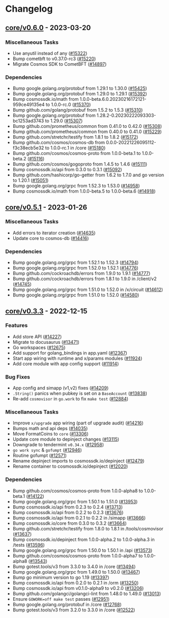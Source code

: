 <!--
Guiding Principles:

Changelogs are for humans, not machines.
There should be an entry for every single version.
The same types of changes should be grouped.
Versions and sections should be linkable.
The latest version comes first.
The release date of each version is displayed.
Mention whether you follow Semantic Versioning.

Usage:

Changelog entries are generated by git cliff ref: https://github.com/orhun/git-cliff
This can be run using "make changelog module=path/to/submodule tag=vx.y.z"

Each commit should be conventional, the following message groups are supported.

* feat: A new feature
* fix: A bug fix
* docs: Documentation only changes
* style: Changes that do not affect the meaning of the code (white-space, formatting, missing semi-colons, etc)
* refactor: A code change that neither fixes a bug nor adds a feature
* perf: A code change that improves performance
* test: Adding missing tests or correcting existing tests
* build: Changes that affect the build system or external dependencies (example scopes: go, npm)
* ci: Changes to our CI configuration files and scripts (example scopes: GH Actions)
* chore: Other changes that don't modify src or test files
* revert: Reverts a previous commit

When a change is made that affects the API or state machine, the commit message prefix should be suffixed with `!`.

Ref: https://github.com/commitizen/conventional-commit-types/blob/v3.0.0/index.json
-->

# Changelog

## [core/v0.6.0](https://github.com/cosmos/cosmos-sdk/releases/tag/core/v0.6.0) - 2023-03-20

### Miscellaneous Tasks

* Use anyutil instead of any ([#15322](https://github.com/cosmos/cosmos-sdk/issues/15322))
* Bump cometbft to v0.37.0-rc3 ([#15220](https://github.com/cosmos/cosmos-sdk/issues/15220))
* Migrate Cosmos SDK to CometBFT ([#14897](https://github.com/cosmos/cosmos-sdk/issues/14897))

### Dependencies

* Bump google.golang.org/protobuf from 1.29.1 to 1.30.0 ([#15425](https://github.com/cosmos/cosmos-sdk/issues/15425))
* Bump google.golang.org/protobuf from 1.29.0 to 1.29.1 ([#15392](https://github.com/cosmos/cosmos-sdk/issues/15392))
* Bump cosmossdk.io/math from 1.0.0-beta.6.0.20230216172121-959ce49135e4 to 1.0.0-rc.0 ([#15370](https://github.com/cosmos/cosmos-sdk/issues/15370))
* Bump github.com/golang/protobuf from 1.5.2 to 1.5.3 ([#15310](https://github.com/cosmos/cosmos-sdk/issues/15310))
* Bump google.golang.org/protobuf from 1.28.2-0.20230222093303-bc1253ad3743 to 1.29.0 ([#15307](https://github.com/cosmos/cosmos-sdk/issues/15307))
* Bump github.com/prometheus/common from 0.41.0 to 0.42.0 ([#15308](https://github.com/cosmos/cosmos-sdk/issues/15308))
* Bump github.com/prometheus/common from 0.40.0 to 0.41.0 ([#15229](https://github.com/cosmos/cosmos-sdk/issues/15229))
* Bump github.com/stretchr/testify from 1.8.1 to 1.8.2 ([#15172](https://github.com/cosmos/cosmos-sdk/issues/15172))
* Bump github.com/cosmos/cosmos-db from 0.0.0-20221226095112-f3c38ecb5e32 to 1.0.0-rc.1 in /core ([#15180](https://github.com/cosmos/cosmos-sdk/issues/15180))
* Bump github.com/cosmos/cosmos-proto from 1.0.0-beta.1 to 1.0.0-beta.2 ([#15116](https://github.com/cosmos/cosmos-sdk/issues/15116))
* Bump github.com/cosmos/gogoproto from 1.4.5 to 1.4.6 ([#15111](https://github.com/cosmos/cosmos-sdk/issues/15111))
* Bump cosmossdk.io/api from 0.3.0 to 0.3.1 ([#15092](https://github.com/cosmos/cosmos-sdk/issues/15092))
* Bump github.com/hashicorp/go-getter from 1.6.2 to 1.7.0 and go version to 1.20.1 ([#15051](https://github.com/cosmos/cosmos-sdk/issues/15051))
* Bump google.golang.org/grpc from 1.52.3 to 1.53.0 ([#14958](https://github.com/cosmos/cosmos-sdk/issues/14958))
* Bump cosmossdk.io/math from 1.0.0-beta.5 to 1.0.0-beta.6 ([#14918](https://github.com/cosmos/cosmos-sdk/issues/14918))

## [core/v0.5.1](https://github.com/cosmos/cosmos-sdk/releases/tag/core/v0.5.1) - 2023-01-26

### Miscellaneous Tasks

* Add errors to iterator creation ([#14635](https://github.com/cosmos/cosmos-sdk/issues/14635))
* Update core to cosmos-db ([#14416](https://github.com/cosmos/cosmos-sdk/issues/14416))

### Dependencies

* Bump google.golang.org/grpc from 1.52.1 to 1.52.3 ([#14794](https://github.com/cosmos/cosmos-sdk/issues/14794))
* Bump google.golang.org/grpc from 1.52.0 to 1.52.1 ([#14776](https://github.com/cosmos/cosmos-sdk/issues/14776))
* Bump github.com/cockroachdb/errors from 1.9.0 to 1.9.1 ([#14777](https://github.com/cosmos/cosmos-sdk/issues/14777))
* Bump github.com/cockroachdb/errors from 1.8.1 to 1.9.0 in /client/v2 ([#14745](https://github.com/cosmos/cosmos-sdk/issues/14745))
* Bump google.golang.org/grpc from 1.51.0 to 1.52.0 in /x/circuit ([#14612](https://github.com/cosmos/cosmos-sdk/issues/14612))
* Bump google.golang.org/grpc from 1.51.0 to 1.52.0 ([#14580](https://github.com/cosmos/cosmos-sdk/issues/14580))

## [core/v0.3.3](https://github.com/cosmos/cosmos-sdk/releases/tag/core/v0.3.3) - 2022-12-15

### Features

* Add store API ([#14227](https://github.com/cosmos/cosmos-sdk/issues/14227))
* Migrate to docusaurus ([#13471](https://github.com/cosmos/cosmos-sdk/issues/13471))
* Go workspaces ([#12675](https://github.com/cosmos/cosmos-sdk/issues/12675))
* Add support for golang_bindings in app.yaml ([#12367](https://github.com/cosmos/cosmos-sdk/issues/12367))
* Start app wiring with runtime and x/params modules ([#11924](https://github.com/cosmos/cosmos-sdk/issues/11924))
* Add core module with app config support ([#11914](https://github.com/cosmos/cosmos-sdk/issues/11914))

### Bug Fixes

* App config and simapp (v1,v2) fixes ([#14209](https://github.com/cosmos/cosmos-sdk/issues/14209))
* `.String()` panics when pubkey is set on a `BaseAccount` ([#13838](https://github.com/cosmos/cosmos-sdk/issues/13838))
* Re-add `cosmovisor` in `go.work` to fix `make test` ([#12884](https://github.com/cosmos/cosmos-sdk/issues/12884))

### Miscellaneous Tasks

* Improve `x/upgrade` app wiring (part of upgrade audit) ([#14216](https://github.com/cosmos/cosmos-sdk/issues/14216))
* Bumps math and api deps ([#14035](https://github.com/cosmos/cosmos-sdk/issues/14035))
* Move FormatCoins to `core` ([#13306](https://github.com/cosmos/cosmos-sdk/issues/13306))
* Update core module to depinject changes ([#13115](https://github.com/cosmos/cosmos-sdk/issues/13115))
* Downgrade to tendermint `v0.34.x` ([#12958](https://github.com/cosmos/cosmos-sdk/issues/12958))
* `go work sync` & `gofumpt` ([#12946](https://github.com/cosmos/cosmos-sdk/issues/12946))
* Routine gofumpt ([#12571](https://github.com/cosmos/cosmos-sdk/issues/12571))
* Rename depinject imports to cosmossdk.io/depinject ([#12479](https://github.com/cosmos/cosmos-sdk/issues/12479))
* Rename container to cosmossdk.io/depinject ([#12020](https://github.com/cosmos/cosmos-sdk/issues/12020))

### Dependencies

* Bump github.com/cosmos/cosmos-proto from 1.0.0-alpha8 to 1.0.0-beta.1 ([#14122](https://github.com/cosmos/cosmos-sdk/issues/14122))
* Bump google.golang.org/grpc from 1.50.1 to 1.51.0 ([#13953](https://github.com/cosmos/cosmos-sdk/issues/13953))
* Bump cosmossdk.io/api from 0.2.3 to 0.2.4 ([#13713](https://github.com/cosmos/cosmos-sdk/issues/13713))
* Bump cosmossdk.io/api from 0.2.2 to 0.2.3 ([#13676](https://github.com/cosmos/cosmos-sdk/issues/13676))
* Bump cosmossdk.io/api from 0.2.1 to 0.2.2 in /simapp ([#13666](https://github.com/cosmos/cosmos-sdk/issues/13666))
* Bump cosmossdk.io/core from 0.3.0 to 0.3.2 ([#13664](https://github.com/cosmos/cosmos-sdk/issues/13664))
* Bump github.com/stretchr/testify from 1.8.0 to 1.8.1 in /tools/cosmovisor ([#13637](https://github.com/cosmos/cosmos-sdk/issues/13637))
* Bump cosmossdk.io/depinject from 1.0.0-alpha.2 to 1.0.0-alpha.3 in /tests ([#13596](https://github.com/cosmos/cosmos-sdk/issues/13596))
* Bump google.golang.org/grpc from 1.50.0 to 1.50.1 in /api ([#13573](https://github.com/cosmos/cosmos-sdk/issues/13573))
* Bump github.com/cosmos/cosmos-proto from 1.0.0-alpha7 to 1.0.0-alpha8 ([#13543](https://github.com/cosmos/cosmos-sdk/issues/13543))
* Bump gotest.tools/v3 from 3.3.0 to 3.4.0 in /core ([#13494](https://github.com/cosmos/cosmos-sdk/issues/13494))
* Bump google.golang.org/grpc from 1.49.0 to 1.50.0 ([#13467](https://github.com/cosmos/cosmos-sdk/issues/13467))
* Bump go minimum version to go 1.19 ([#13397](https://github.com/cosmos/cosmos-sdk/issues/13397))
* Bump cosmossdk.io/api from 0.2.0 to 0.2.1 in /orm ([#13250](https://github.com/cosmos/cosmos-sdk/issues/13250))
* Bump cosmossdk.io/api from v0.1.0-alpha9 to v0.2.0 ([#13206](https://github.com/cosmos/cosmos-sdk/issues/13206))
* Bump github.com/golangci/golangci-lint from 1.48.0 to 1.49.0 ([#13013](https://github.com/cosmos/cosmos-sdk/issues/13013))
* Ensure `GOWORK=off make test` passes  ([#12951](https://github.com/cosmos/cosmos-sdk/issues/12951))
* Bump google.golang.org/protobuf in /core ([#12768](https://github.com/cosmos/cosmos-sdk/issues/12768))
* Bump gotest.tools/v3 from 3.2.0 to 3.3.0 in /core ([#12522](https://github.com/cosmos/cosmos-sdk/issues/12522))

<!-- generated by git-cliff -->
